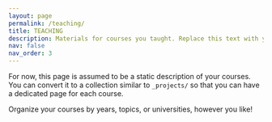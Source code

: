 ```yaml
---
layout: page
permalink: /teaching/
title: TEACHING
description: Materials for courses you taught. Replace this text with your description.
nav: false
nav_order: 3
---
```


For now, this page is assumed to be a static description of your courses. You can convert it to a collection similar to `_projects/` so that you can have a dedicated page for each course.

Organize your courses by years, topics, or universities, however you like!
